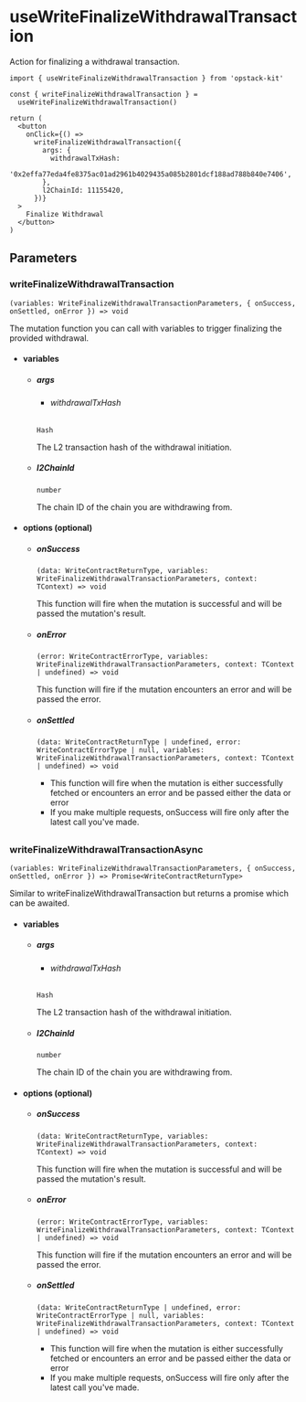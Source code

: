 # useWriteFinalizeWithdrawalTransaction

Action for finalizing a withdrawal transaction.

```tsx [example.tsx]
import { useWriteFinalizeWithdrawalTransaction } from 'opstack-kit'

const { writeFinalizeWithdrawalTransaction } =
  useWriteFinalizeWithdrawalTransaction()

return (
  <button
    onClick={() =>
      writeFinalizeWithdrawalTransaction({
        args: {
          withdrawalTxHash:
            '0x2effa77eda4fe8375ac01ad2961b4029435a085b2801dcf188ad788b840e7406',
        },
        l2ChainId: 11155420,
      })}
  >
    Finalize Withdrawal
  </button>
)
```

## Parameters

### writeFinalizeWithdrawalTransaction

`(variables: WriteFinalizeWithdrawalTransactionParameters, { onSuccess, onSettled, onError }) => void`

The mutation function you can call with variables to trigger finalizing the provided withdrawal.

- #### variables
  - ##### args

    - ###### withdrawalTxHash
    `Hash`

    The L2 transaction hash of the withdrawal initiation.

  - ##### l2ChainId
    `number`

    The chain ID of the chain you are withdrawing from.

- #### options (optional)
  - ##### onSuccess
    `(data: WriteContractReturnType, variables: WriteFinalizeWithdrawalTransactionParameters, context: TContext) => void`

    This function will fire when the mutation is successful and will be passed the mutation's result.

  - ##### onError
    `(error: WriteContractErrorType, variables: WriteFinalizeWithdrawalTransactionParameters, context: TContext | undefined) => void`

    This function will fire if the mutation encounters an error and will be passed the error.

  - ##### onSettled
    `(data: WriteContractReturnType | undefined, error: WriteContractErrorType | null, variables: WriteFinalizeWithdrawalTransactionParameters, context: TContext | undefined) => void`

    - This function will fire when the mutation is either successfully fetched or encounters an error and be passed either the data or error
    - If you make multiple requests, onSuccess will fire only after the latest call you've made.

##

### writeFinalizeWithdrawalTransactionAsync

`(variables: WriteFinalizeWithdrawalTransactionParameters, { onSuccess, onSettled, onError }) => Promise<WriteContractReturnType>`

Similar to writeFinalizeWithdrawalTransaction but returns a promise which can be awaited.

- #### variables
  - ##### args

    - ###### withdrawalTxHash
    `Hash`

    The L2 transaction hash of the withdrawal initiation.

  - ##### l2ChainId
    `number`

    The chain ID of the chain you are withdrawing from.

- #### options (optional)
  - ##### onSuccess
    `(data: WriteContractReturnType, variables: WriteFinalizeWithdrawalTransactionParameters, context: TContext) => void`

    This function will fire when the mutation is successful and will be passed the mutation's result.

  - ##### onError
    `(error: WriteContractErrorType, variables: WriteFinalizeWithdrawalTransactionParameters, context: TContext | undefined) => void`

    This function will fire if the mutation encounters an error and will be passed the error.

  - ##### onSettled
    `(data: WriteContractReturnType | undefined, error: WriteContractErrorType | null, variables: WriteFinalizeWithdrawalTransactionParameters, context: TContext | undefined) => void`

    - This function will fire when the mutation is either successfully fetched or encounters an error and be passed either the data or error
    - If you make multiple requests, onSuccess will fire only after the latest call you've made.